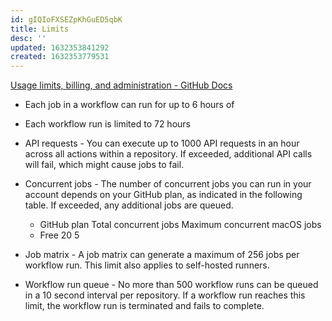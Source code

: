```yaml
---
id: gIQIoFXSEZpKhGuED5qbK
title: Limits
desc: ''
updated: 1632353841292
created: 1632353779531
---
```


[Usage limits, billing, and administration - GitHub Docs](https://docs.github.com/en/actions/learn-github-actions/usage-limits-billing-and-administration)

- Each job in a workflow can run for up to 6 hours of 
-  Each workflow run is limited to 72 hours

- API requests - You can execute up to 1000 API requests in an hour across all actions within a repository. If exceeded, additional API calls will fail, which might cause jobs to fail.
- Concurrent jobs - The number of concurrent jobs you can run in your account depends on your GitHub plan, as indicated in the following table. If exceeded, any additional jobs are queued.
    * GitHub plan	Total concurrent jobs	Maximum concurrent macOS jobs
    * Free	20	5
- Job matrix - A job matrix can generate a maximum of 256 jobs per workflow run. This limit also applies to self-hosted runners.
- Workflow run queue - No more than 500 workflow runs can be queued in a 10 second interval per repository. If a workflow run reaches this limit, the workflow run is terminated and fails to complete.







